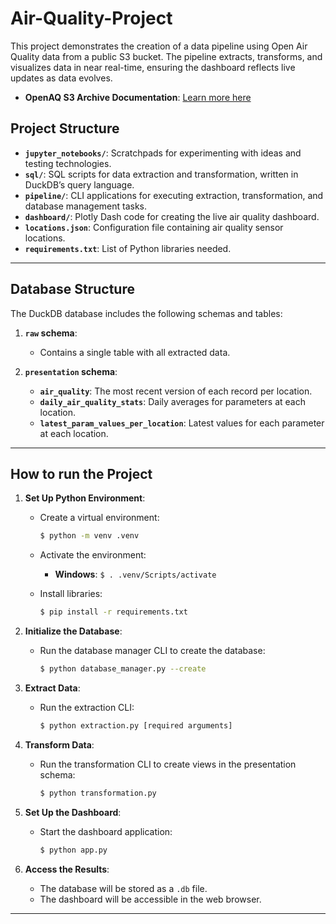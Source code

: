 # Air-Quality-Project

This project demonstrates the creation of a data pipeline using Open Air Quality data from a public S3 bucket. The pipeline extracts, transforms, and visualizes data in near real-time, ensuring the dashboard reflects live updates as data evolves.
- **OpenAQ S3 Archive Documentation**: [Learn more here](https://docs.openaq.org/aws/about)  

## Project Structure

- **`jupyter_notebooks/`**: Scratchpads for experimenting with ideas and testing technologies.
- **`sql/`**: SQL scripts for data extraction and transformation, written in DuckDB’s query language.
- **`pipeline/`**: CLI applications for executing extraction, transformation, and database management tasks.
- **`dashboard/`**: Plotly Dash code for creating the live air quality dashboard.
- **`locations.json`**: Configuration file containing air quality sensor locations.
- **`requirements.txt`**: List of Python libraries needed.

---

## Database Structure

The DuckDB database includes the following schemas and tables:

1. **`raw` schema**:
   - Contains a single table with all extracted data.

2. **`presentation` schema**:
   - **`air_quality`**: The most recent version of each record per location.
   - **`daily_air_quality_stats`**: Daily averages for parameters at each location.
   - **`latest_param_values_per_location`**: Latest values for each parameter at each location.

---

## How to run the Project

1. **Set Up Python Environment**:
   - Create a virtual environment:
     ```bash
     $ python -m venv .venv
     ```
   - Activate the environment:
     - **Windows**: `$ . .venv/Scripts/activate`
   
   - Install libraries:
     ```bash
     $ pip install -r requirements.txt
     ```

2. **Initialize the Database**:
   - Run the database manager CLI to create the database:
     ```bash
     $ python database_manager.py --create
     ```

3. **Extract Data**:
   - Run the extraction CLI:
     ```bash
     $ python extraction.py [required arguments]
     ```

4. **Transform Data**:
   - Run the transformation CLI to create views in the presentation schema:
     ```bash
     $ python transformation.py
     ```

5. **Set Up the Dashboard**:
   - Start the dashboard application:
     ```bash
     $ python app.py
     ```

6. **Access the Results**:
   - The database will be stored as a `.db` file.
   - The dashboard will be accessible in the web browser.

---
